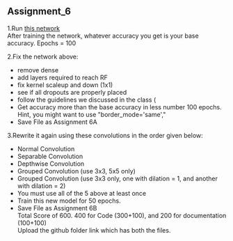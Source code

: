 ## Assignment_6
1.Run [this network](https://colab.research.google.com/drive/1STOg33u7haqSptyjUL40FZIxNW4XdBQK)<br> 
After training the network, whatever accuracy you get is your base accuracy. Epochs = 100<br>


2.Fix the network above:<br>
  - remove dense<br>
  - add layers required to reach RF<br>
  - fix kernel scaleup and down (1x1)<br>
  - see if all dropouts are properly placed<br>
  - follow the guidelines we discussed in the class (
  - Get accuracy more than the base accuracy in less number 100 epochs. Hint, you might want to use "border_mode='same',"<br>
  - Save File as Assignment 6A<br>
  
  
3.Rewrite it again using these convolutions in the order given below:<br>
  - Normal Convolution<br>
  - Separable Convolution <br>
  - Depthwise Convolution<br>
  - Grouped Convolution (use 3x3, 5x5 only)<br>
  - Grouped Convolution (use 3x3 only, one with dilation = 1, and another with dilation = 2)<br> 
  - You must use all of the 5 above at least once<br>
  - Train this new model for 50 epochs.<br>
  - Save File as Assignment 6B<br>
Total Score of 600. 400 for Code (300+100), and 200 for documentation (100+100)<br>
Upload the github folder link which has both the files.<br>
